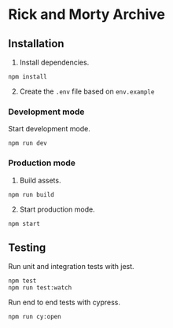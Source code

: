 # Rick and Morty Archive

## Installation
1. Install dependencies.
```
npm install
```
2. Create the `.env` file based on `env.example`

### Development mode
Start development mode.
```
npm run dev
```


### Production mode
1. Build assets.
```
npm run build
```
2. Start production mode.
```
npm start
```

## Testing

Run unit and integration tests with jest.
```
npm test
npm run test:watch
```

Run end to end tests with cypress.
```
npm run cy:open
```
